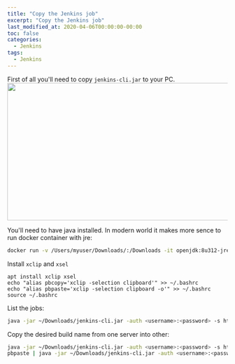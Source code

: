 ```yaml
---
title: "Copy the Jenkins job"
excerpt: "Copy the Jenkins job"
last_modified_at: 2020-04-06T00:00:00-00:00
toc: false
categories:
  - Jenkins
tags:
  - Jenkins
---
```

First of all you'll need to copy `jenkins-cli.jar` to your PC.
<img src="/assets/images/JenkinsCLIMenu.png" width="1149" height="314" class="aligncenter size-full wp-image-3516">

You'll need to have java installed. In modern world it makes more sence to run docker container with jre:
```bash
docker run -v /Users/myuser/Downloads/:/Downloads -it openjdk:8u312-jre bash
```

Install `xclip` and `xsel`
```
apt install xclip xsel
echo "alias pbcopy='xclip -selection clipboard'" >> ~/.bashrc
echo "alias pbpaste='xclip -selection clipboard -o'" >> ~/.bashrc
source ~/.bashrc
```

List the jobs:
```bash
java -jar ~/Downloads/jenkins-cli.jar -auth <username>:<password> -s https://<jenkins_server_address>/ list-jobs
```

Copy the desired build name from one server into other:
```bash
java -jar ~/Downloads/jenkins-cli.jar -auth <username>:<password> -s https://<source_jenkins_server_address>/ get-job "Build name" |pbcopy
pbpaste | java -jar ~/Downloads/jenkins-cli.jar -auth <username>:<password> -s https://<target_jenkins_server_address>/ create-job "Build name"
```
